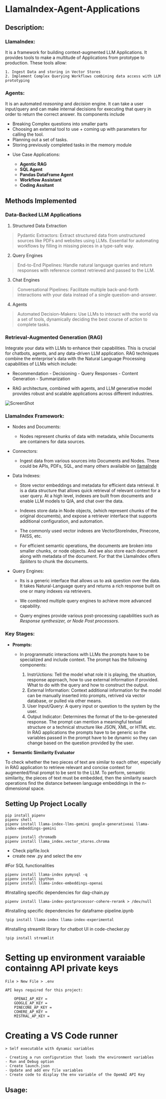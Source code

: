 # LlamaIndex-Agent-Applications




## Description:

### LlamaIndex:

It is a framework for building context-augmented LLM Applications. It provides tools to make a multitude of Applications from prototype to production. These tools allow:

    1. Ingest Data and storing in Vector Stores
    2. Implement Complex Querying Workflows combining data access with LLM prototyping

### Agents:

It is an automated *reasoning* and *decision* engine. It can take a user input/query and can make internal decisions for executing that query in order to return the correct answer. Its components include 

- Breaking Complex questions into smaller parts
- Choosing an external tool to use + coming up with parameters for calling the tool.
- Planning out a set of tasks.
- Storing previously completed tasks in the memory module

* Use Case Applications:

   - **Agentic RAG**
   - **SQL Agent**
   - **Pandas DataFrame Agent**
   - **Workflow Assistant**
   - **Coding Assitant**


## Methods Implemented
### Data-Backed LLM Applications

1. Structured Data Extraction

> Pydantic Extractors: Extract structured data from unstructured sources like PDFs and websites using LLMs. Essential for automating workflows by filling in missing pieces in a type-safe way.
   
2. Query Engines

> End-to-End Pipelines: Handle natural language queries and return responses with reference context retrieved and passed to the LLM.
   
3. Chat Engines

> Conversational Pipelines: Facilitate multiple back-and-forth interactions with your data instead of a single question-and-answer.

4. Agents

> Automated Decision-Makers: Use LLMs to interact with the world via a set of tools, dynamically deciding the best course of action to complete tasks.

### Retrieval-Augmented Generation (RAG)
   
Integrate your data with LLMs to enhance their capabilities. This is crucial for chatbots, agents, and any data-driven LLM application. RAG techniques combine the enterprise's data with the Natural Language Processing capabilities of LLMs which include:

 - Recommendation   - Decisioning  - Query Responses   - Content Generation   - Summarization

- RAG architecture, combined with agents, and LLM generative model provides robust and scalable applications across different industries.

![ScreenShot](/basic_rag.png)



### LlamaIndex Framework:

* Nodes and Documents:
  
  - Nodes represent chunks of data with metadata, while Documents are containers for data sources.
  
* Connectors:
  
  - Ingest data from various sources into Documents and Nodes. These could be APIs, PDFs, SQL, and many others availaible on [llamaInde](https://docs.llamaindex.ai/en/stable/)


* Data Indexes:

  - Store vector embeddings and metadata for efficient data retrieval. It is a data structure that allows quick retrieval of relevant context for a user query. At a high level, indexes are built from documents and enable LLM models to Q/A, and chat over the data.

  - Indexes store data in Node objects, (which represent chunks of the original documents), and expose a retriever interface that supports additional configuration, and automation.

  - The commonly used vector indexes are VectorStoreIndex, Pinecone, FAISS, etc.
  -  For efficient semantic operations, the documents are broken into smaller chunks, or node objects. And we also store each document along with metadata of the document. For that the LlamaIndex offers *Spliiters* to chunk the documents.

* Query Engines:

  - Its is a generic interface that allows us to ask question over the data. It takes Natural-Language query and returns a rich response built on one or many indexes via retrievers.
 
  - We combined multiple query engines to achieve more advanced capability.
 
  - Query engines provide various post-processing capabilities such as *Response synthesizer, or Node Post processors*.
 

### Key Stages:

* **Prompts:**

  - In programmatic interactions with LLMs the prompts have to be specialized and include context. The prompt has the following components:

    1. InstrUctions: Tell the model what role it is playing, the situation, response approach, how to use external information if provided. What to do with the query and how to construct the output.
    2. External Information: Context additional information for the model can be manually inserted into prompts, retrived via vector database, or pulled via other means.
    3. User Input/Query: A query input or question to the system by the user.
    4.  Output Indicator: Determines the format of the to-be-generated response. The prompt can mention a meaningful textual structure or a technical structure like JSON, XML, or HTML etc. In RAG applications the prompts have to be generic so the variables passed in the prompt have to be dynamic so they can change based on the question provided by the user.
   
* **Semantic Similarity Evaluator**

To check whether the two pieces of text are similar to each other, especially in RAG application to retrieve relevant and concise context for augmented/final prompt to be sent to the LLM. To perform, semantic similarity, the pieces of text must be embedded, then the similarity search operations find the distance between language embeddings in the n-dimensional space.  



## Setting Up Project Locally


    pip install pipenv
    pipenv shell
    pipenv install llama-index-llms-gemini google-generativeai llama-index-embeddings-gemini 

    pipenv install chromadb
    pipenv install llama_index.vector_stores.chroma
    
- Check pipfile.lock
- create new .py and select the env

#For SQL functionalities

    pipenv install llama-index pymysql -q
    pipenv install ipython
    pipenv install llama-index-embeddings-openai


#Installing specific dependencies for dag-chain.py

    pipenv install llama-index-postprocessor-cohere-rerank > /dev/null

#Installing specific dependencies for dataframe-pipeline.ipynb

    !pip install llama-index llama-index-experimental

#Installing streamlit library for chatbot UI in code-checker.py

    !pip install streamlit

# Setting up environment varaiable containng API private keys

    File > New File > .env

    API keys required for this project:
    
        OPENAI_AP_KEY =
        GOOGLE_AP_KEY =
        PINECONE_AP_KEY =
        COHERE_AP_KEY =
        MISTRAL_AP_KEY =

# Creating a VS Code runner

    > Self executable with dynamic variables

    - Creating a run configuration that loads the environment variables
    - Run and Debug option
    - Create launch.json
    - Update and add env file variables
    - Create code to display the env variable of the OpemAI API Key

## Usage:
